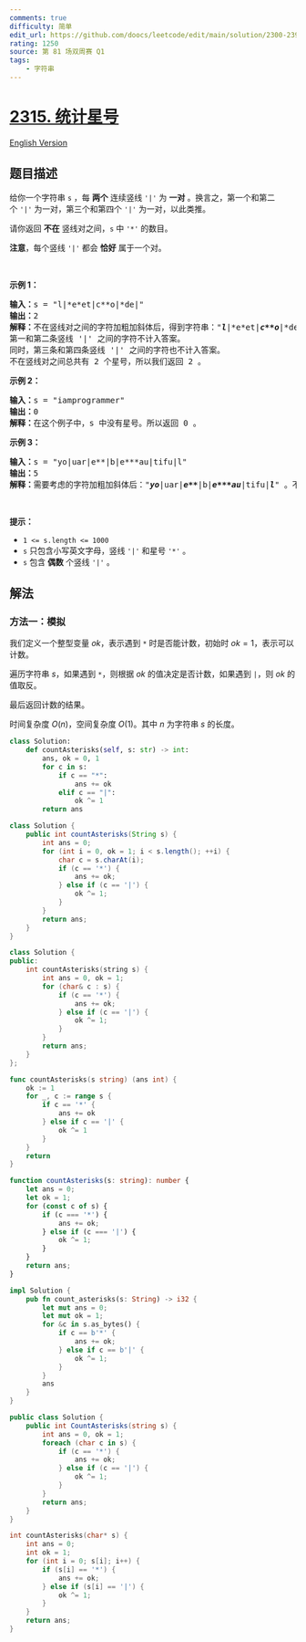 ```yaml
---
comments: true
difficulty: 简单
edit_url: https://github.com/doocs/leetcode/edit/main/solution/2300-2399/2315.Count%20Asterisks/README.md
rating: 1250
source: 第 81 场双周赛 Q1
tags:
    - 字符串
---
```


# [2315. 统计星号](https://leetcode.cn/problems/count-asterisks)

[English Version](/solution/2300-2399/2315.Count%20Asterisks/README_EN.md)

## 题目描述

<!-- 这里写题目描述 -->

<p>给你一个字符串&nbsp;<code>s</code>&nbsp;，每&nbsp;<strong>两个</strong>&nbsp;连续竖线&nbsp;<code>'|'</code>&nbsp;为 <strong>一对</strong>&nbsp;。换言之，第一个和第二个&nbsp;<code>'|'</code>&nbsp;为一对，第三个和第四个&nbsp;<code>'|'</code>&nbsp;为一对，以此类推。</p>

<p>请你返回 <strong>不在</strong> 竖线对之间，<code>s</code>&nbsp;中&nbsp;<code>'*'</code>&nbsp;的数目。</p>

<p><strong>注意</strong>，每个竖线&nbsp;<code>'|'</code>&nbsp;都会 <strong>恰好</strong>&nbsp;属于一个对。</p>

<p>&nbsp;</p>

<p><strong>示例 1：</strong></p>

<pre><b>输入：</b>s = "l|*e*et|c**o|*de|"
<b>输出：</b>2
<b>解释：</b>不在竖线对之间的字符加粗加斜体后，得到字符串："<strong><em>l</em></strong>|*e*et|<strong><em>c**o</em></strong>|*de|" 。
第一和第二条竖线 '|' 之间的字符不计入答案。
同时，第三条和第四条竖线 '|' 之间的字符也不计入答案。
不在竖线对之间总共有 2 个星号，所以我们返回 2 。</pre>

<p><strong>示例 2：</strong></p>

<pre><b>输入：</b>s = "iamprogrammer"
<b>输出：</b>0
<b>解释：</b>在这个例子中，s 中没有星号。所以返回 0 。
</pre>

<p><strong>示例 3：</strong></p>

<pre><b>输入：</b>s = "yo|uar|e**|b|e***au|tifu|l"
<b>输出：</b>5
<b>解释：</b>需要考虑的字符加粗加斜体后："<strong><em>yo</em></strong>|uar|<strong><em>e**</em></strong>|b|<strong><em>e***au</em></strong>|tifu|<strong><em>l</em></strong>" 。不在竖线对之间总共有 5 个星号。所以我们返回 5 。</pre>

<p>&nbsp;</p>

<p><strong>提示：</strong></p>

<ul>
	<li><code>1 &lt;= s.length &lt;= 1000</code></li>
	<li><code>s</code>&nbsp;只包含小写英文字母，竖线&nbsp;<code>'|'</code>&nbsp;和星号&nbsp;<code>'*'</code>&nbsp;。</li>
	<li><code>s</code>&nbsp;包含 <strong>偶数</strong>&nbsp;个竖线&nbsp;<code>'|'</code> 。</li>
</ul>

## 解法

### 方法一：模拟

我们定义一个整型变量 $ok$，表示遇到 `*` 时是否能计数，初始时 $ok=1$，表示可以计数。

遍历字符串 $s$，如果遇到 `*`，则根据 $ok$ 的值决定是否计数，如果遇到 `|`，则 $ok$ 的值取反。

最后返回计数的结果。

时间复杂度 $O(n)$，空间复杂度 $O(1)$。其中 $n$ 为字符串 $s$ 的长度。

<!-- tabs:start -->

```python
class Solution:
    def countAsterisks(self, s: str) -> int:
        ans, ok = 0, 1
        for c in s:
            if c == "*":
                ans += ok
            elif c == "|":
                ok ^= 1
        return ans
```

```java
class Solution {
    public int countAsterisks(String s) {
        int ans = 0;
        for (int i = 0, ok = 1; i < s.length(); ++i) {
            char c = s.charAt(i);
            if (c == '*') {
                ans += ok;
            } else if (c == '|') {
                ok ^= 1;
            }
        }
        return ans;
    }
}
```

```cpp
class Solution {
public:
    int countAsterisks(string s) {
        int ans = 0, ok = 1;
        for (char& c : s) {
            if (c == '*') {
                ans += ok;
            } else if (c == '|') {
                ok ^= 1;
            }
        }
        return ans;
    }
};
```

```go
func countAsterisks(s string) (ans int) {
	ok := 1
	for _, c := range s {
		if c == '*' {
			ans += ok
		} else if c == '|' {
			ok ^= 1
		}
	}
	return
}
```

```ts
function countAsterisks(s: string): number {
    let ans = 0;
    let ok = 1;
    for (const c of s) {
        if (c === '*') {
            ans += ok;
        } else if (c === '|') {
            ok ^= 1;
        }
    }
    return ans;
}
```

```rust
impl Solution {
    pub fn count_asterisks(s: String) -> i32 {
        let mut ans = 0;
        let mut ok = 1;
        for &c in s.as_bytes() {
            if c == b'*' {
                ans += ok;
            } else if c == b'|' {
                ok ^= 1;
            }
        }
        ans
    }
}
```

```cs
public class Solution {
    public int CountAsterisks(string s) {
        int ans = 0, ok = 1;
        foreach (char c in s) {
            if (c == '*') {
                ans += ok;
            } else if (c == '|') {
                ok ^= 1;
            }
        }
        return ans;
    }
}
```

```c
int countAsterisks(char* s) {
    int ans = 0;
    int ok = 1;
    for (int i = 0; s[i]; i++) {
        if (s[i] == '*') {
            ans += ok;
        } else if (s[i] == '|') {
            ok ^= 1;
        }
    }
    return ans;
}
```

<!-- tabs:end -->

<!-- end -->
